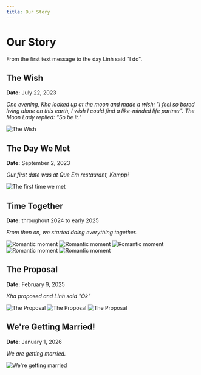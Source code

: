 ```yaml
---
title: Our Story
---
```


# Our Story

From the first text message to the day Linh said "I do".

## The Wish

**Date:** July 22, 2023

*One evening, Kha looked up at the moon and made a wish: "I feel so bored living alone on this earth, I wish I could find a like-minded life partner". The Moon Lady replied: "So be it."*

![The Wish](/images/the-wish.jpeg)

## The Day We Met

**Date:** September 2, 2023

*Our first date was at Que Em restaurant, Kamppi*

![The first time we met](https://files.venuu.se/attachments/000/265/972/26b798e0af7d85c06d6f8acfd20cdc8e6d01dd9d.jpg)

## Time Together

**Date:** throughout 2024 to early 2025

*From then on, we started doing everything together.*

![Romantic moment](/images/sup.jpg)
![Romantic moment](/images/cruise.jpeg)
![Romantic moment](/images/badminton.jpg)
![Romantic moment](/images/ski-2.jpeg)
![Romantic moment](/images/aurora.jpeg)


## The Proposal

**Date:** February 9, 2025

*Kha proposed and Linh said "Ok"*

![The Proposal](/images/propose.jpg)
![The Proposal](/images/wedding-ring.jpg)
![The Proposal](/images/wedding-ring-2.jpg)

## We're Getting Married!

**Date:** January 1, 2026

*We are getting married.*

![We're getting married](/images/lake-como.jpg)
